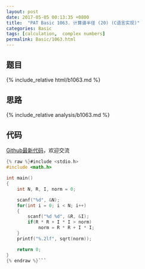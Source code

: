 ```yaml
---
layout: post
date: 2017-05-05 00:13:35 +0800
title:  "PAT Basic 1063. 计算谱半径 (20) (C语言实现)"
categories: Basic
tags: [calculation,  complex numbers]
permalink: Basic/1063.html
---
```


## 题目

{% include_relative html/b1063.md %}

## 思路

{% include_relative analysis/b1063.md %}

## 代码

[Github最新代码](https://github.com/OliverLew/PAT/blob/master/PATBasic/1063.c)，欢迎交流

```c
{% raw %}#include <stdio.h>
#include <math.h>

int main()
{
    int N, R, I, norm = 0;

    scanf("%d", &N);
    for(int i = 0; i < N; i++)
    {
        scanf("%d %d", &R, &I);
        if(R * R + I * I > norm)
            norm = R * R + I * I;
    }
    printf("%.2lf", sqrt(norm));

    return 0;
}
{% endraw %}```